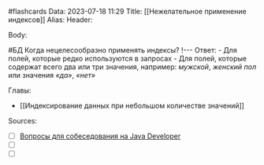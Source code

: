 #flashcards
Data: 2023-07-18 11:29
Title: [[Нежелательное применение индексов]]
Alias:
Header:




Body:


#БД 
Когда нецелесообразно применять индексы?
!---
Ответ:
	- Для полей, которые редко используются в запросах
	- Для полей, которые содержат всего два или три значения, например: _мужской_, _женский пол_ или значения _«да»_, *«нет»*
<!--SR:!2023-11-02,7,390-->




Главы:
- [[Индексирование данных при небольшом количестве значений]]


Sources:
- [ ] [Вопросы для собеседования на Java Developer](https://github.com/enhorse/java-interview/blob/master/README.md#%D0%9E%D0%9E%D0%9F)
- [ ] []()
- [ ] []()
